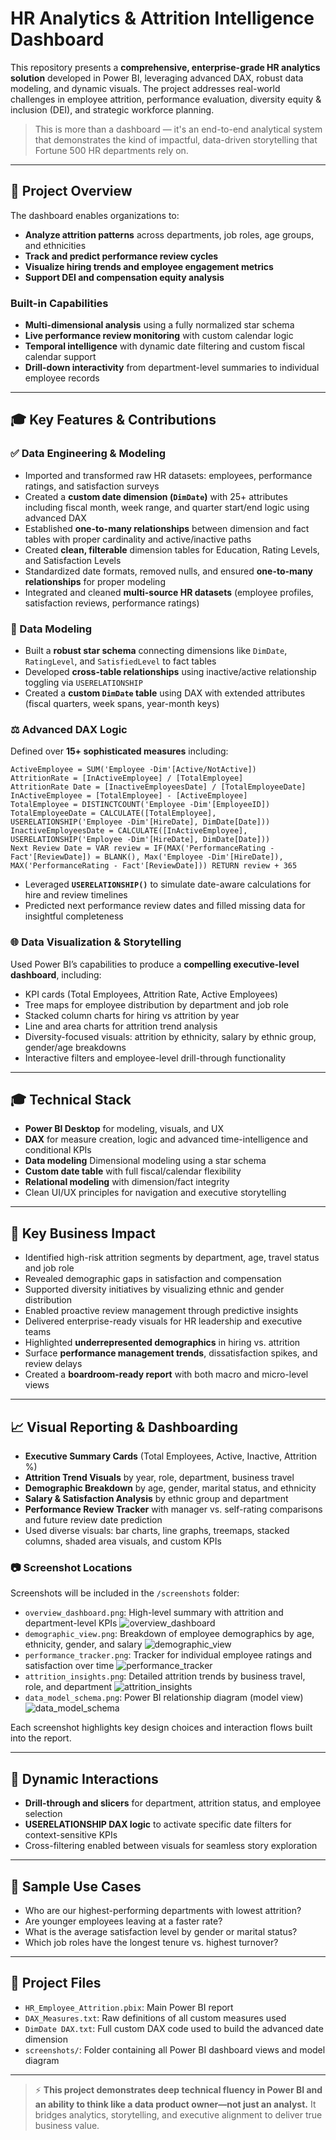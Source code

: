 # HR Analytics & Attrition Intelligence Dashboard

This repository presents a **comprehensive, enterprise-grade HR analytics solution** developed in Power BI, leveraging advanced DAX, robust data modeling, and dynamic visuals. The project addresses real-world challenges in employee attrition, performance evaluation, diversity equity & inclusion (DEI), and strategic workforce planning.

> This is more than a dashboard — it's an end-to-end analytical system that demonstrates the kind of impactful, data-driven storytelling that Fortune 500 HR departments rely on.

---

## 🚀 Project Overview

The dashboard enables organizations to:

* **Analyze attrition patterns** across departments, job roles, age groups, and ethnicities
* **Track and predict performance review cycles**
* **Visualize hiring trends and employee engagement metrics**
* **Support DEI and compensation equity analysis**

### Built-in Capabilities

* **Multi-dimensional analysis** using a fully normalized star schema
* **Live performance review monitoring** with custom calendar logic
* **Temporal intelligence** with dynamic date filtering and custom fiscal calendar support
* **Drill-down interactivity** from department-level summaries to individual employee records

---

## 🎓 Key Features & Contributions

### ✅ Data Engineering & Modeling

* Imported and transformed raw HR datasets: employees, performance ratings, and satisfaction surveys
* Created a **custom date dimension (`DimDate`)** with 25+ attributes including fiscal month, week range, and quarter start/end logic using advanced DAX
* Established **one-to-many relationships** between dimension and fact tables with proper cardinality and active/inactive paths
* Created **clean, filterable** dimension tables for Education, Rating Levels, and Satisfaction Levels
* Standardized date formats, removed nulls, and ensured **one-to-many relationships** for proper modeling
* Integrated and cleaned **multi-source HR datasets** (employee profiles, satisfaction reviews, performance ratings)

### 🧩 Data Modeling

* Built a **robust star schema** connecting dimensions like `DimDate`, `RatingLevel`, and `SatisfiedLevel` to fact tables
* Developed **cross-table relationships** using inactive/active relationship toggling via `USERELATIONSHIP`
* Created a **custom `DimDate` table** using DAX with extended attributes (fiscal quarters, week spans, year-month keys)

### ⚖️ Advanced DAX Logic

Defined over **15+ sophisticated measures** including:

```dax
ActiveEmployee = SUM('Employee -Dim'[Active/NotActive])
AttritionRate = [InActiveEmployee] / [TotalEmployee]
AttritionRate Date = [InactiveEmployeesDate] / [TotalEmployeeDate]
InActiveEmployee = [TotalEmployee] - [ActiveEmployee]
TotalEmployee = DISTINCTCOUNT('Employee -Dim'[EmployeeID])
TotalEmployeeDate = CALCULATE([TotalEmployee], USERELATIONSHIP('Employee -Dim'[HireDate], DimDate[Date]))
InactiveEmployeesDate = CALCULATE([InActiveEmployee], USERELATIONSHIP('Employee -Dim'[HireDate], DimDate[Date]))
Next Review Date = VAR review = IF(MAX('PerformanceRating - Fact'[ReviewDate]) = BLANK(), Max('Employee -Dim'[HireDate]), MAX('PerformanceRating - Fact'[ReviewDate])) RETURN review + 365
```

* Leveraged **`USERELATIONSHIP()`** to simulate date-aware calculations for hire and review timelines
* Predicted next performance review dates and filled missing data for insightful completeness

### 🌐 Data Visualization & Storytelling

Used Power BI’s capabilities to produce a **compelling executive-level dashboard**, including:

* KPI cards (Total Employees, Attrition Rate, Active Employees)
* Tree maps for employee distribution by department and job role
* Stacked column charts for hiring vs attrition by year
* Line and area charts for attrition trend analysis
* Diversity-focused visuals: attrition by ethnicity, salary by ethnic group, gender/age breakdowns
* Interactive filters and employee-level drill-through functionality

---

## 🎓 Technical Stack

* **Power BI Desktop** for modeling, visuals, and UX
* **DAX** for measure creation, logic and advanced time-intelligence and conditional KPIs
* **Data modeling** Dimensional modeling using a star schema
* **Custom date table** with full fiscal/calendar flexibility
* **Relational modeling** with dimension/fact integrity
* Clean UI/UX principles for navigation and executive storytelling

---

## 🎯 Key Business Impact

* Identified high-risk attrition segments by department, age, travel status and job role
* Revealed demographic gaps in satisfaction and compensation
* Supported diversity initiatives by visualizing ethnic and gender distribution
* Enabled proactive review management through predictive insights
* Delivered enterprise-ready visuals for HR leadership and executive teams
* Highlighted **underrepresented demographics** in hiring vs. attrition
* Surface **performance management trends**, dissatisfaction spikes, and review delays
* Created a **boardroom-ready report** with both macro and micro-level views

---

## 📈 Visual Reporting & Dashboarding

* **Executive Summary Cards** (Total Employees, Active, Inactive, Attrition %)
* **Attrition Trend Visuals** by year, role, department, business travel
* **Demographic Breakdown** by age, gender, marital status, and ethnicity
* **Salary & Satisfaction Analysis** by ethnic group and department
* **Performance Review Tracker** with manager vs. self-rating comparisons and future review date prediction
* Used diverse visuals: bar charts, line graphs, treemaps, stacked columns, shaded area visuals, and custom KPIs

### 📷 Screenshot Locations

Screenshots will be included in the `/screenshots` folder:

* `overview_dashboard.png`: High-level summary with attrition and department-level KPIs
![overview_dashboard](screenshots/overview.png)
* `demographic_view.png`: Breakdown of employee demographics by age, ethnicity, gender, and salary
![demographic_view](screenshots/DemoGraphic.png)
* `performance_tracker.png`: Tracker for individual employee ratings and satisfaction over time
![performance_tracker](screenshots/Performance%20Tracker.png)
* `attrition_insights.png`: Detailed attrition trends by business travel, role, and department
![attrition_insights](screenshots/Attrition%20Rate.png)
* `data_model_schema.png`: Power BI relationship diagram (model view)
![data_model_schema](screenshots/Model.png)

Each screenshot highlights key design choices and interaction flows built into the report.

---

## 🧭 Dynamic Interactions

* **Drill-through and slicers** for department, attrition status, and employee selection
* **USERELATIONSHIP DAX logic** to activate specific date filters for context-sensitive KPIs
* Cross-filtering enabled between visuals for seamless story exploration

---

## 📄 Sample Use Cases

* Who are our highest-performing departments with lowest attrition?
* Are younger employees leaving at a faster rate?
* What is the average satisfaction level by gender or marital status?
* Which job roles have the longest tenure vs. highest turnover?

---

## 📁 Project Files

* `HR_Employee_Attrition.pbix`: Main Power BI report
* `DAX_Measures.txt`: Raw definitions of all custom measures used
* `DimDate DAX.txt`: Full custom DAX code used to build the advanced date dimension
* `screenshots/`: Folder containing all Power BI dashboard views and model diagram

---

> ⚡ **This project demonstrates deep technical fluency in Power BI and an ability to think like a data product owner—not just an analyst.** It bridges analytics, storytelling, and executive alignment to deliver true business value.
